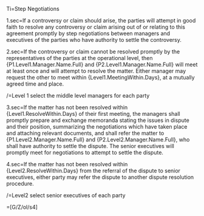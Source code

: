 Ti=Step Negotiations

1.sec=If a controversy or claim should arise, the parties will attempt in good faith to resolve any controversy or claim arising out of or relating to this agreement promptly by step negotiations between managers and executives of the parties who have authority to settle the controversy.

2.sec=If the controversy or claim cannot be resolved promptly by the representatives of 
the parties at the operational level, then {P1.Level1.Manager.Name.Full}
and {P2.Level1.Manager.Name.Full} will meet at least once and will attempt to resolve the matter. Either manager may request the other to meet within {Level1.MeetingWithin.Days}, at a mutually agreed time and place.

/=Level 1 select the middle level managers for each party

3.sec=If the matter has not been resolved within {Level1.ResolveWithin.Days} of their first meeting, the managers shall promptly prepare and exchange memoranda stating the issues in dispute and their position, summarizing the negotiations which have taken place and attaching relevant documents, and shall refer the matter to {P1.Level2.Manager.Name.Full} and {P2.Level2.Manager.Name.Full}, who shall have authority to settle the dispute. The senior executives will promptly meet for negotiations to attempt to settle the dispute.

4.sec=If the matter has not been resolved within {Level2.ResolveWithin.Days} from the referral of the dispute to senior executives, either party may refer the dispute to another dispute resolution procedure.

/=Level2 select senior executives of each party

=[G/Z/ol/s4]
